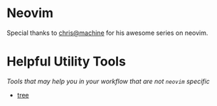 # Neovim 

Special thanks to [chris@machine](https://www.youtube.com/c/ChrisAtMachine) for his awesome series on neovim.

# Helpful Utility Tools

_Tools that may help you in your workflow that are not `neovim` specific_

- [tree](http://mama.indstate.edu/users/ice/tree/)

